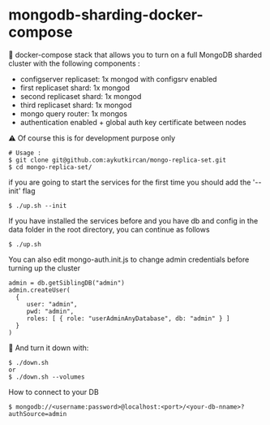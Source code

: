 # mongodb-sharding-docker-compose

:whale: docker-compose stack that allows you to turn on a full MongoDB sharded cluster with the following components :

- configserver replicaset: 1x mongod with configsrv enabled
- first replicaset shard: 1x mongod
- second replicaset shard: 1x mongod
- third replicaset shard: 1x mongod
- mongo query router: 1x mongos
- authentication enabled + global auth key certificate between nodes

:warning: Of course this is for development purpose only

    # Usage :
    $ git clone git@github.com:aykutkircan/mongo-replica-set.git
    $ cd mongo-replica-set/

if you are going to start the services for the first time
you should add the '--init' flag

    $ ./up.sh --init

If you have installed the services before and you have db and config
in the data folder in the root directory, you can continue as follows

    $ ./up.sh


You can also edit mongo-auth.init.js to change admin credentials before turning up the cluster

    admin = db.getSiblingDB("admin")
    admin.createUser(
      {
         user: "admin",
         pwd: "admin",
         roles: [ { role: "userAdminAnyDatabase", db: "admin" } ]
      }
    )

:beer: And turn it down with:

    $ ./down.sh
    or
    $ ./down.sh --volumes

How to connect to your DB

    $ mongodb://<username:password>@localhost:<port>/<your-db-nname>?authSource=admin